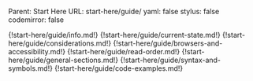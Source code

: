 Parent: Start Here
URL: start-here/guide/
yaml: false
stylus: false
codemirror: false

{!start-here/guide/info.md!}
{!start-here/guide/current-state.md!}
{!start-here/guide/considerations.md!}
{!start-here/guide/browsers-and-accessibility.md!}
{!start-here/guide/read-order.md!}
{!start-here/guide/general-sections.md!}
{!start-here/guide/syntax-and-symbols.md!}
{!start-here/guide/code-examples.md!}

